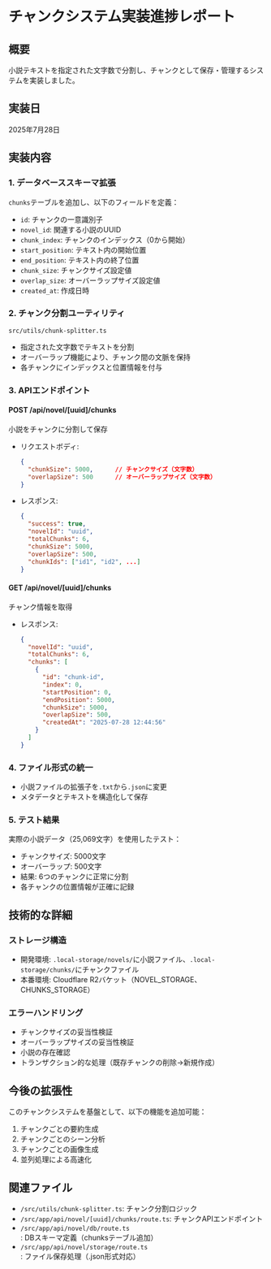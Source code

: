 # チャンクシステム実装進捗レポート

## 概要
小説テキストを指定された文字数で分割し、チャンクとして保存・管理するシステムを実装しました。

## 実装日
2025年7月28日

## 実装内容

### 1. データベーススキーマ拡張
`chunks`テーブルを追加し、以下のフィールドを定義：
- `id`: チャンクの一意識別子
- `novel_id`: 関連する小説のUUID
- `chunk_index`: チャンクのインデックス（0から開始）
- `start_position`: テキスト内の開始位置
- `end_position`: テキスト内の終了位置
- `chunk_size`: チャンクサイズ設定値
- `overlap_size`: オーバーラップサイズ設定値
- `created_at`: 作成日時

### 2. チャンク分割ユーティリティ
`src/utils/chunk-splitter.ts`
- 指定された文字数でテキストを分割
- オーバーラップ機能により、チャンク間の文脈を保持
- 各チャンクにインデックスと位置情報を付与

### 3. APIエンドポイント

#### POST /api/novel/[uuid]/chunks
小説をチャンクに分割して保存
- リクエストボディ:
  ```json
  {
    "chunkSize": 5000,      // チャンクサイズ（文字数）
    "overlapSize": 500      // オーバーラップサイズ（文字数）
  }
  ```
- レスポンス:
  ```json
  {
    "success": true,
    "novelId": "uuid",
    "totalChunks": 6,
    "chunkSize": 5000,
    "overlapSize": 500,
    "chunkIds": ["id1", "id2", ...]
  }
  ```

#### GET /api/novel/[uuid]/chunks
チャンク情報を取得
- レスポンス:
  ```json
  {
    "novelId": "uuid",
    "totalChunks": 6,
    "chunks": [
      {
        "id": "chunk-id",
        "index": 0,
        "startPosition": 0,
        "endPosition": 5000,
        "chunkSize": 5000,
        "overlapSize": 500,
        "createdAt": "2025-07-28 12:44:56"
      }
    ]
  }
  ```

### 4. ファイル形式の統一
- 小説ファイルの拡張子を`.txt`から`.json`に変更
- メタデータとテキストを構造化して保存

### 5. テスト結果
実際の小説データ（25,069文字）を使用したテスト：
- チャンクサイズ: 5000文字
- オーバーラップ: 500文字
- 結果: 6つのチャンクに正常に分割
- 各チャンクの位置情報が正確に記録

## 技術的な詳細

### ストレージ構造
- 開発環境: `.local-storage/novels/`に小説ファイル、`.local-storage/chunks/`にチャンクファイル
- 本番環境: Cloudflare R2バケット（NOVEL_STORAGE、CHUNKS_STORAGE）

### エラーハンドリング
- チャンクサイズの妥当性検証
- オーバーラップサイズの妥当性検証
- 小説の存在確認
- トランザクション的な処理（既存チャンクの削除→新規作成）

## 今後の拡張性
このチャンクシステムを基盤として、以下の機能を追加可能：
1. チャンクごとの要約生成
2. チャンクごとのシーン分析
3. チャンクごとの画像生成
4. 並列処理による高速化

## 関連ファイル
- `/src/utils/chunk-splitter.ts`: チャンク分割ロジック
- `/src/app/api/novel/[uuid]/chunks/route.ts`: チャンクAPIエンドポイント
- `/src/app/api/novel/db/route.ts`: DBスキーマ定義（chunksテーブル追加）
- `/src/app/api/novel/storage/route.ts`: ファイル保存処理（.json形式対応）